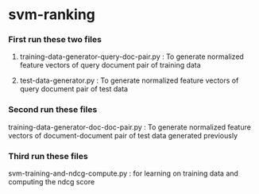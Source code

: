 # svm-ranking

### First run these two files

1. training-data-generator-query-doc-pair.py : To generate normalized feature vectors of query document pair of training data

2. test-data-generator.py : To generate normalized feature vectors of query document pair of test data

### Second run these files

training-data-generator-doc-doc-pair.py : To generate normalized feature vectors of document-document pair of test data generated previously

### Third run these files

svm-training-and-ndcg-compute.py :  for learning on training data and computing the ndcg score
